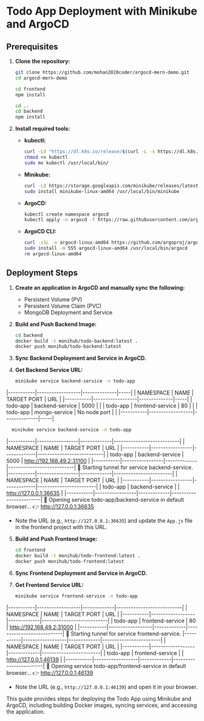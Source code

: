 
# Todo App Deployment with Minikube and ArgoCD

## Prerequisites

1. **Clone the repository:**
    ```sh
    git clone https://github.com/mohan2020coder/argocd-mern-demo.git
    cd argocd-mern-demo

    cd frontend
    npm install

    cd ..
    cd backend
    npm install
    ```

2. **Install required tools:**

    - **kubectl:**
      ```sh
      curl -LO "https://dl.k8s.io/release/$(curl -L -s https://dl.k8s.io/release/stable.txt)/bin/linux/amd64/kubectl"
      chmod +x kubectl
      sudo mv kubectl /usr/local/bin/
      ```

    - **Minikube:**
      ```sh
      curl -LO https://storage.googleapis.com/minikube/releases/latest/minikube-linux-amd64
      sudo install minikube-linux-amd64 /usr/local/bin/minikube
      ```

    - **ArgoCD:**
      ```sh
      kubectl create namespace argocd
      kubectl apply -n argocd -f https://raw.githubusercontent.com/argoproj/argo-cd/stable/manifests/install.yaml
      ```

    - **ArgoCD CLI:**
      ```sh
      curl -sSL -o argocd-linux-amd64 https://github.com/argoproj/argo-cd/releases/latest/download/argocd-linux-amd64
      sudo install -m 555 argocd-linux-amd64 /usr/local/bin/argocd
      rm argocd-linux-amd64
      ```


## Deployment Steps

1. **Create an application in ArgoCD and manually sync the following:**
    - Persistent Volume (PV)
    - Persistent Volume Claim (PVC)
    - MongoDB Deployment and Service


2. **Build and Push Backend Image:**
    ```sh
    cd backend
    docker build -t monihub/todo-backend:latest .
    docker push monihub/todo-backend:latest
    ```




3. **Sync Backend Deployment and Service in ArgoCD.**

4. **Get Backend Service URL:**
    ```sh
    minikube service backend-service -n todo-app
    ```
|-----------|------------------|--------------|-----|
| NAMESPACE |       NAME       | TARGET PORT  | URL |
|-----------|------------------|--------------|-----|
| todo-app  | backend-service  |         5000 |     |
| todo-app  | frontend-service |           80 |     |
| todo-app  | mongo-service    | No node port |     |
|-----------|------------------|--------------|-----|


  ```sh
    minikube service backend-service -n todo-app
  ```
|-----------|-----------------|-------------|---------------------------|
| NAMESPACE |      NAME       | TARGET PORT |            URL            |
|-----------|-----------------|-------------|---------------------------|
| todo-app  | backend-service |        5000 | http://192.168.49.2:31100 |
|-----------|-----------------|-------------|---------------------------|
🏃  Starting tunnel for service backend-service.
|-----------|-----------------|-------------|------------------------|
| NAMESPACE |      NAME       | TARGET PORT |          URL           |
|-----------|-----------------|-------------|------------------------|
| todo-app  | backend-service |             | http://127.0.0.1:36635 |
|-----------|-----------------|-------------|------------------------|
🎉  Opening service todo-app/backend-service in default browser...
👉  http://127.0.0.1:36635


 - Note the URL (e.g., `http://127.0.0.1:36635`) and update the `App.js` file in the frontend project with this URL.


5. **Build and Push Frontend Image:**
    ```sh
    cd frontend
    docker build -t monihub/todo-frontend:latest .
    docker push monihub/todo-frontend:latest
    ```


6. **Sync Frontend Deployment and Service in ArgoCD.**

7. **Get Frontend Service URL:**
    ```sh
    minikube service frontend-service -n todo-app
    ```

   

|-----------|------------------|-------------|---------------------------|
| NAMESPACE |       NAME       | TARGET PORT |            URL            |
|-----------|------------------|-------------|---------------------------|
| todo-app  | frontend-service |          80 | http://192.168.49.2:31000 |
|-----------|------------------|-------------|---------------------------|
🏃  Starting tunnel for service frontend-service.
|-----------|------------------|-------------|------------------------|
| NAMESPACE |       NAME       | TARGET PORT |          URL           |
|-----------|------------------|-------------|------------------------|
| todo-app  | frontend-service |             | http://127.0.0.1:46139 |
|-----------|------------------|-------------|------------------------|
🎉  Opening service todo-app/frontend-service in default browser...
👉  http://127.0.0.1:46139


 - Note the URL (e.g., `http://127.0.0.1:46139`) and open it in your browser.


 This guide provides steps for deploying the Todo App using Minikube and ArgoCD, including building Docker images, syncing services, and accessing the application.
